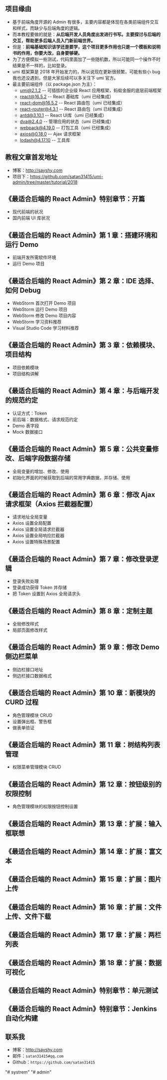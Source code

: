 
## 项目缘由

- 基于前端角度开源的 Admin 有很多，主要内容都是体现在各类前端组件交互和样式，而缺少与后端角度的逻辑。
- 而本教程要做的就是：**从后端开发人员角度出发进行书写。主要探讨与后端的交互，帮助更多后端人员入门新前端世界。**
- 但是：**前端基础知识该学还是要学，这个项目更多作用也只是一个模板和说明书的作用，你要大改，自身要够硬。**
- 为了方便模拟一些测试，代码里面加了一些随机数，所以可能同一个操作不时结果是不一样的，比如登录。
- umi 框架算是 2018 年开始发力的，所以说现在更新很频繁，可能有些小 bug 我也还没遇到，但是大家后续可以多关注下 umi 官方。
- 最主要前端组件（以 package.json 为主）：
  - [umi@2.1.2](https://umijs.org/zh/guide/) -- 可插拔的企业级 React 应用框架，蚂蚁金服的底层前端框架
  - [react@16.5.2](https://github.com/facebook/react) -- React 基础库（umi 已经集成）
  - [react-dom@16.5.2](https://github.com/ReactTraining/react-router/tree/master/packages/react-router-dom) -- React 路由包（umi 已经集成）
  - [react-router@4.3.1](https://github.com/ReactTraining/react-router) -- React 路由包（umi 已经集成）
  - [antd@3.10.1](https://ant.design/index-cn) -- React UI库（umi 已经集成）
  - [dva@2.4.0](https://github.com/dvajs/dva) -- 管理应用的状态（umi 已经集成）
  - [webpack@4.19.0](https://github.com/webpack/webpack) -- 打包工具（umi 已经集成）
  - [axios@0.18.0](https://github.com/axios/axios) -- Ajax 请求框架
  - [lodash@4.17.10](https://lodash.com/) -- 工具库
  

## 教程文章首发地址

- 博客：<http://sayshy.com>
- 项目下：<https://github.com/satan31415/umi-admin/tree/master/tutorial/2018>

## 《最适合后端的 React Admin》特别章节：开篇

- 现代前端的状况
- 国内前端 UI 库状况

## 《最适合后端的 React Admin》第 1 章：搭建环境和运行 Demo

- 前端开发所需软件环境
- 运行 Demo 项目


## 《最适合后端的 React Admin》第 2 章：IDE 选择、如何 Debug

- WebStorm 首次打开 Demo 项目
- WebStorm 运行 Demo 项目
- WebStorm 修改 Demo 项目内容
- WebStorm 学习资料推荐
- Visual Studio Code 学习材料推荐


## 《最适合后端的 React Admin》第 3 章：依赖模块、项目结构

- 项目依赖模块
- 项目结构讲解

## 《最适合后端的 React Admin》第 4 章：与后端开发的规范约定 

- 认证方式：Token
- 前后端：数据格式、请求规范约定
- Demo 表字段
- Mock 数据接口


## 《最适合后端的 React Admin》第 5 章：公共变量修改、后端字段数据存储

- 全局变量的增加、修改、使用
- 初始化界面的时候获取到后端的常用字典数据，并存储、使用

## 《最适合后端的 React Admin》第 6 章：修改 Ajax 请求框架（Axios 拦截器配置）

- 请求地址全局变量
- Axios 设置全局配置
- Axios 设置全局请求拦截器
- Axios 设置全局响应拦截器
- Axios 设置特殊场景配置


## 《最适合后端的 React Admin》第 7 章：修改登录逻辑

- 登录失败处理
- 登录成功获得 Token 并存储
- 把 Token 设置到 Axios 全局请求头

## 《最适合后端的 React Admin》第 8 章：定制主题

- 全局修改样式
- 局部页面修改样式

## 《最适合后端的 React Admin》第 9 章：修改 Demo 侧边栏菜单

- 侧边栏接口地址
- 侧边栏接口数据格式

## 《最适合后端的 React Admin》第 10 章：新模块的 CURD 过程

- 角色管理模块 CRUD
- 设置弹出框、警告框 
- 做表单验证

## 《最适合后端的 React Admin》第 11 章：树结构列表管理

- 权限菜单管理模块 CRUD

## 《最适合后端的 React Admin》第 12 章：按钮级别的权限控制

- 角色管理模块的权限按钮控制设置

## 《最适合后端的 React Admin》第 13 章：扩展：输入框联想
## 《最适合后端的 React Admin》第 14 章：扩展：富文本
## 《最适合后端的 React Admin》第 15 章：扩展：图片上传
## 《最适合后端的 React Admin》第 16 章：扩展：文件上传、文件下载
## 《最适合后端的 React Admin》第 17 章：扩展：两栏列表
## 《最适合后端的 React Admin》第 18 章：扩展：数据可视化
## 《最适合后端的 React Admin》特别章节：单元测试
## 《最适合后端的 React Admin》特别章节：Jenkins 自动化构建

## 联系我

- 博客：<http://sayshy.com>
- 邮件：`satan31415#qq.com`
- Github：`https://github.com/satan31415`





"# systrem" 
"# admin" 
